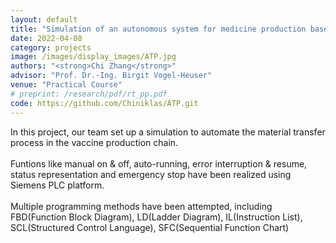 ```yaml
---
layout: default
title: "Simulation of an autonomous system for medicine production based on Siemens PLC"
date: 2022-04-08
category: projects
image: /images/display_images/ATP.jpg
authors: "<strong>Chi Zhang</strong>"
advisor: "Prof. Dr.-Ing. Birgit Vogel-Heuser"
venue: "Practical Course"
# preprint: /research/pdf/rt_pp.pdf
code: https://github.com/Chiniklas/ATP.git
---
```

In this project, our team set up a simulation to automate the material transfer process in the vaccine production chain.<br><br>Funtions like manual on & off, auto-running, error interruption & resume, status representation and emergency stop have been realized using Siemens PLC platform. <br><br>Multiple programming methods have been attempted, including FBD(Function Block Diagram), LD(Ladder Diagram), IL(Instruction List), SCL(Structured Control Language), SFC(Sequential Function Chart)
